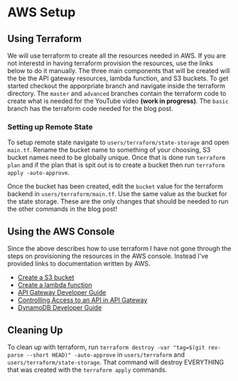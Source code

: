 # AWS Setup

## Using Terraform
We will use terraform to create all the resources needed in AWS. If you are not
interestd in having terraform provision the resources, use the links below to
do it manually. The three main components that will be created will the be the
API gateway resources, lambda function, and S3 buckets. To get started checkout
the apporpriate branch and navigate inside the terraform directory. The `master`
and `advanced` branches contain the terraform code to create what is needed for
the YouTube video **(work in progress)**. The `basic` branch has the terraform
code needed for the blog post.

### Setting up Remote State
To setup remote state navigate to `users/terraform/state-storage` and open
`main.tf`. Rename the bucket name to something of your choosing, S3 bucket names
need to be globally unique. Once that is done run `terraform plan` and if
the plan that is spit out is to create a bucket then run `terraform apply -auto-approve`.

Once the bucket has been created, edit the `bucket` value for the terraform backend in
`users/terraform/main.tf`. Use the same value as the bucket for the state
storage. These are the only changes that should be needed to run the other commands
in the blog post!

## Using the AWS Console
Since the above describes how to use terraform I have not gone through the
steps on provisioning the resources in the AWS console. Instead I've provided
links to documentation written by AWS.
 - [Create a S3 bucket](https://docs.aws.amazon.com/AmazonS3/latest/user-guide/create-bucket.html)
 - [Create a lambda function](https://docs.aws.amazon.com/lambda/latest/dg/getting-started-create-function.html)
 - [API Gateway Developer Guide](https://docs.aws.amazon.com/apigateway/latest/developerguide/welcome.html)
 - [Controlling Access to an API in API Gateway](https://docs.aws.amazon.com/apigateway/latest/developerguide/apigateway-control-access-to-api.html)
 - [DynamoDB Developer Guide](https://docs.aws.amazon.com/amazondynamodb/latest/developerguide/Introduction.html)

## Cleaning Up
To clean up with terraform, run `terraform destroy -var "tag=$(git rev-parse --short HEAD)" -auto-approve`
in `users/terraform` and `users/terraform/state-storage`. That command will
destroy EVERYTHING that was created with the `terraform apply` commands.
